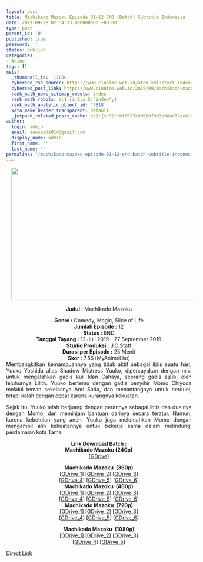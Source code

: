 ```yaml
---
layout: post
title: Machikado Mazoku Episode 01-12 END [Batch] Subtitle Indonesia
date: 2019-09-28 02:54:33.000000000 +00:00
type: post
parent_id: '0'
published: true
password: ''
status: publish
categories:
- Anime
tags: []
meta:
  _thumbnail_id: '17630'
  cyberseo_rss_source: https://www.ciunime.web.id/atom.xml?start-index=2851&max-results=150
  cyberseo_post_link: https://www.ciunime.web.id/2019/09/machikado-mazoku-episode-01-12-end.html
  rank_math_news_sitemap_robots: index
  rank_math_robots: a:1:{i:0;s:5:"index";}
  rank_math_analytic_object_id: '3818'
  kata_make_header_transparent: default
  _jetpack_related_posts_cache: a:1:{s:32:"8f6677c9d6b0f903e98ad32ec61f8deb";a:2:{s:7:"expires";i:1654304792;s:7:"payload";a:0:{}}}
author:
  login: admin
  email: senseads014@gmail.com
  display_name: admin
  first_name: ''
  last_name: ''
permalink: "/machikado-mazoku-episode-01-12-end-batch-subtitle-indonesia/"
---
```

<div style="text-align: center;">
<div style="text-align: left;">
<div class="separator" style="clear: both; text-align: center;"><a href="https://1.bp.blogspot.com/-ttgzce_EpYU/XSitXgn_mfI/AAAAAAAAbn0/Ik6RY2eQ1iYQi9YpM-lOMuLcN0QnfOOFwCLcBGAs/s1600/Machikado%2BMazoku.jpg" imageanchor="1" style="margin-left: 1em; margin-right: 1em;"><img border="0" data-original-height="720" data-original-width="1280" height="360" src="{{ site.baseurl }}/assets/2019/09/Machikado%2BMazoku.jpg" width="640" /></a></div>
<p></div>
<p><b>Judul</b><b><b>&nbsp;</b>:</b>&nbsp;Machikado Mazoku</div>
<div style="text-align: center;"><b>Genre :</b>&nbsp;Comedy, Magic, Slice of Life</div>
<div style="text-align: center;"><b>Jumlah Episode :</b>&nbsp;12<br /><b>Status :&nbsp;</b>END<br /><b>Tanggal Tayang :</b>&nbsp;12 Juli 2019 - 27 September 2019<br /><b>Studio Produksi :</b>&nbsp;J.C.Staff<br /><b>Durasi per Episode :</b>&nbsp;25 Menit</div>
<div style="text-align: center;"><b>Skor :</b>&nbsp;7.56 (MyAnimeList)</div>
<div style="text-align: center;"></div>
<div style="text-align: justify;">Membangkitkan kemampuannya yang tidak aktif sebagai iblis suatu hari, Yuuko Yoshida alias Shadow Mistress Yuuko, dipercayakan dengan misi untuk mengalahkan gadis kuil klan Cahaya, seorang gadis ajaib, oleh leluhurnya Lilith. Yuuko bertemu dengan gadis penyihir Momo Chiyoda melalui teman sekelasnya Anri Sada, dan menantangnya untuk berduel, tetapi kalah dengan cepat karena kurangnya kekuatan.</p>
<p>Sejak itu, Yuuko telah berjuang dengan perannya sebagai iblis dan duelnya dengan Momo, dan meminjam bantuan darinya secara teratur. Namun, karena kebetulan yang aneh, Yuuko juga melemahkan Momo dengan mengambil alih kekuatannya untuk bekerja sama dalam melindungi perdamaian kota Tama.</p></div>
<div style="text-align: justify;"></div>
<div style="text-align: justify;"></div>
<div style="text-align: center;">
<div style="text-align: center;"><b>Link Download Batch :</b></div>
<div style="text-align: center;">
<div style="text-align: center;"><b>Machikado Mazoku&nbsp;(240p)</b></div>
<div style="text-align: center;">[<a href="https://drive.google.com/uc?export=download&amp;id=1Mx-Sqgll89RfgpmImeItPrFbw9rRTtj8" target="_blank" rel="noopener">GDrive</a>]</p>
</div>
</div>
<div style="text-align: center;"><b>Machikado Mazoku&nbsp;&nbsp;(360p)</b></div>
<div style="text-align: center;">[<a href="https://drive.google.com/uc?id=1HKHvGSEhemF_CfgIb0K5B1xhlR9EJ2Kq" target="_blank" rel="noopener">GDrive_1</a>] [<a href="https://drive.google.com/uc?id=1gY-3tdaNKYonjqn8GbHh5Y2Hvs-Vmxn7" target="_blank" rel="noopener">GDrive_2</a>] [<a href="https://drive.google.com/uc?export=download&amp;id=114nVVvvOOppb2SUzsWXTxntGvy5k7QmM" target="_blank" rel="noopener">GDrive_3</a>]<br />[<a href="https://drive.google.com/uc?export=download&amp;id=1Q8jVuXwFEXIicoj3zEbC6depxoVbFSY3" target="_blank" rel="noopener">GDrive_4</a>] [<a href="https://drive.google.com/uc?export=download&amp;id=1FXJiLOFTZfh56Z8NL9VDb_BNxiGN4btP" target="_blank" rel="noopener">GDrive_5</a>] [<a href="https://drive.google.com/uc?export=download&amp;id=1s0C1u5lT5rmAewQ14jf61ZDQZv8KK8_b" target="_blank" rel="noopener">GDrive_6</a>]</div>
<div style="text-align: center;"></div>
<div style="text-align: center;"><b>Machikado Mazoku&nbsp;&nbsp;(480p)</b><br />[<a href="https://drive.google.com/uc?id=1IbBDS3hTMvgHFRgoQZcv136B-Jubh4Eu" target="_blank" rel="noopener">GDrive_1</a>] [<a href="https://drive.google.com/uc?id=1uPTWmeFoenV0D4MSI2P019deCuFjcAqB" target="_blank" rel="noopener">GDrive_2</a>] [<a href="https://drive.google.com/uc?export=download&amp;id=1CpUqRsANul4CbV1DQPfP1xT2q0nEW2zF" target="_blank" rel="noopener">GDrive_3</a>]<br />[<a href="https://drive.google.com/uc?export=download&amp;id=1RVCI7kfQwAr4hVbSOJtntnasH4oJV4g-" target="_blank" rel="noopener">GDrive_4</a>] [<a href="https://drive.google.com/uc?export=download&amp;id=1BqfjTQN7IPnaS4FxgLX4tAozRQz2ctdx" target="_blank" rel="noopener">GDrive_5</a>] [<a href="https://drive.google.com/uc?export=download&amp;id=1dGGpVoNj06mp6PYbuywojQ0HHNfOOV90" target="_blank" rel="noopener">GDrive_6</a>]</div>
<div style="text-align: center;"><b>Machikado Mazoku&nbsp;&nbsp;(720p)</b><br />[<a href="https://drive.google.com/uc?id=1h38cu4ZHqP5ZEmgDcqPxEWHzahpBEHYp" target="_blank" rel="noopener">GDrive_1</a>] [<a href="https://drive.google.com/uc?id=1mP-x1HZP0tMzo3z8orhqP_D5D3tru3Mf" target="_blank" rel="noopener">GDrive_2</a>] [<a href="https://drive.google.com/uc?export=download&amp;id=1rhZ59xVyrqoicJ9kb5pd1fh88quKxtJ-" target="_blank" rel="noopener">GDrive_3</a>]<br />[<a href="https://drive.google.com/uc?export=download&amp;id=1_HB03hxg3Zrrjrzo5WtxyyeiYMOejyrQ" target="_blank" rel="noopener">GDrive_4</a>] [<a href="https://drive.google.com/uc?export=download&amp;id=1AOpzkG9Jv3sr1mFcPRkXqX9tXokV9sg6" target="_blank" rel="noopener">GDrive_5</a>] [<a href="https://drive.google.com/uc?export=download&amp;id=1tSoNuGAr0m2zd_QuWrJHbth8QAOC1bQ9" target="_blank" rel="noopener">GDrive_6</a>]</p>
<p><b>Machikado Mazoku&nbsp;&nbsp;(1080p)</b><br />[<a href="https://drive.google.com/uc?id=1MWf-ndBqBDDdtNUpYrvwuTBAdEtGdCnm" target="_blank" rel="noopener">GDrive_1</a>] [<a href="https://drive.google.com/uc?id=1wOFbmpZBDnL1Ac8bQCbCp2Yuq3dld_ud" target="_blank" rel="noopener">GDrive_2</a>] [<a href="https://drive.google.com/uc?export=download&amp;id=1HIvxJgPUVcs76u54jmoFI8XeJeCqCY0b" target="_blank" rel="noopener">GDrive_3</a>]<br />[<a href="https://drive.google.com/uc?export=download&amp;id=13SMMK0muPwL7m8lXUdMRh4CaCTeRo_Lj" target="_blank" rel="noopener">GDrive_4</a>] [<a href="https://drive.google.com/uc?export=download&amp;id=1-yZ8ttCo--cBfunNAQz9ikwShcofeD3O" target="_blank" rel="noopener">GDrive_5</a>]</div>
</div>
<link rel="stylesheet" href="https://cdnjs.cloudflare.com/ajax/libs/font-awesome/4.7.0/css/font-awesome.min.css" />
<div class="divbtn"> <a href="https://handymansurrender.com/fihup8buzv?key=94550f7ce39444073321dde3b8782f97" class="btn"><i class="fa fa-download"></i> Direct Link</a> </div>
